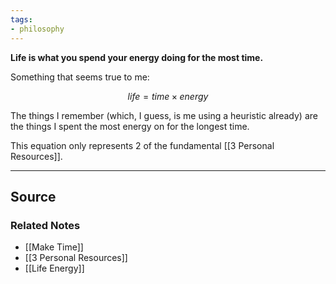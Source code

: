 ```yaml
---
tags:
- philosophy
---
```

**Life is what you spend your energy doing for the most time.**

Something that seems true to me:

$$
life = time\times energy
$$

The things I remember (which, I guess, is me using a heuristic already) are the things I spent the most energy on for the longest time.

This equation only represents 2 of the fundamental [[3 Personal Resources]].

---

## Source


### Related Notes
- [[Make Time]]
- [[3 Personal Resources]]
- [[Life Energy]]
